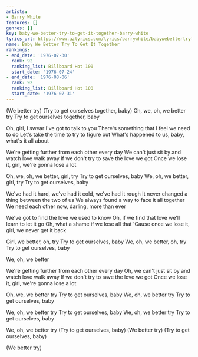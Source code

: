 ```yaml
---
artists:
- Barry White
features: []
genres: []
key: baby-we-better-try-to-get-it-together-barry-white
lyrics_url: https://www.azlyrics.com/lyrics/barrywhite/babywebettertrytogetittogether.html
name: Baby We Better Try To Get It Together
rankings:
- end_date: '1976-07-30'
  rank: 92
  ranking_list: Billboard Hot 100
  start_date: '1976-07-24'
- end_date: '1976-08-06'
  rank: 92
  ranking_list: Billboard Hot 100
  start_date: '1976-07-31'
---
```


(We better try)
(Try to get ourselves together, baby)
Oh, we, oh, we better try
Try to get ourselves together, baby

Oh, girl, I swear I've got to talk to you
There's something that I feel we need to do
Let's take the time to try to figure out
What's happened to us, baby, what's it all about

We're getting further from each other every day
We can't just sit by and watch love walk away
If we don't try to save the love we got
Once we lose it, girl, we're gonna lose a lot

Oh, we, oh, we better, girl, try
Try to get ourselves, baby
We, oh, we better, girl, try
Try to get ourselves, baby

We've had it hard, we've had it cold, we've had it rough
It never changed a thing between the two of us
We always found a way to face it all together
We need each other now, darling, more than ever

We've got to find the love we used to know
Oh, if we find that love we'll learn to let it go
Oh, what a shame if we lose all that
'Cause once we lose it, girl, we never get it back

Girl, we better, oh, try
Try to get ourselves, baby
We, oh, we better, oh, try
Try to get ourselves, baby

We, oh, we better

We're getting further from each other every day
Oh, we can't just sit by and watch love walk away
If we don't try to save the love we got
Once we lose it, girl, we're gonna lose a lot

Oh, we, we better try
Try to get ourselves, baby
We, oh, we better try
Try to get ourselves, baby

We, oh, we better try
Try to get ourselves, baby
We, oh, we better try
Try to get ourselves, baby

We, oh, we better try
(Try to get ourselves, baby)
(We better try)
(Try to get ourselves, baby)

(We better try)



